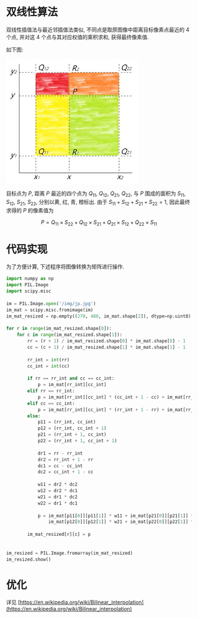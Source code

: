 # 双线性算法

双线性插值法与最近邻插值法类似, 不同点是取原图像中距离目标像素点最近的 4 个点, 并对这 4 个点与其对应权值的乘积求和, 获得最终像素值.

如下图:

![img](/img/pil/resize_bilinear/bilinear_interpolation.jpg)

目标点为 $P$, 距离 $P$ 最近的四个点为 $Q_{11}$, $Q_{12}$, $Q_{21}$, $Q_{22}$, 与 $P$ 围成的面积为 $S_{11}$, $S_{12}$, $S_{21}$, $S_{22}$, 分别以黄, 红, 青, 橙标出. 由于 $S_{11} + S_{12} + S_{21} + S_{22} = 1$, 因此最终求得的 $P$ 的像素值为

$$
P = Q_{11} \times S_{22} + Q_{12} \times S_{21} + Q_{21} \times S_{12} + Q_{22} \times S_{11}
$$

# 代码实现

为了方便计算, 下述程序将图像转换为矩阵进行操作.

```py
import numpy as np
import PIL.Image
import scipy.misc

im = PIL.Image.open('/img/jp.jpg')
im_mat = scipy.misc.fromimage(im)
im_mat_resized = np.empty((270, 480, im_mat.shape[2]), dtype=np.uint8)

for r in range(im_mat_resized.shape[0]):
    for c in range(im_mat_resized.shape[1]):
        rr = (r + 1) / im_mat_resized.shape[0] * im_mat.shape[0] - 1
        cc = (c + 1) / im_mat_resized.shape[1] * im_mat.shape[1] - 1

        rr_int = int(rr)
        cc_int = int(cc)

        if rr == rr_int and cc == cc_int:
            p = im_mat[rr_int][cc_int]
        elif rr == rr_int:
            p = im_mat[rr_int][cc_int] * (cc_int + 1 - cc) + im_mat[rr_int][cc_int + 1] * (cc - cc_int)
        elif cc == cc_int:
            p = im_mat[rr_int][cc_int] * (rr_int + 1 - rr) + im_mat[rr_int + 1][cc_int] * (rr - rr_int)
        else:
            p11 = (rr_int, cc_int)
            p12 = (rr_int, cc_int + 1)
            p21 = (rr_int + 1, cc_int)
            p22 = (rr_int + 1, cc_int + 1)

            dr1 = rr - rr_int
            dr2 = rr_int + 1 - rr
            dc1 = cc - cc_int
            dc2 = cc_int + 1 - cc

            w11 = dr2 * dc2
            w12 = dr2 * dc1
            w21 = dr1 * dc2
            w22 = dr1 * dc1

            p = im_mat[p11[0]][p11[1]] * w11 + im_mat[p21[0]][p21[1]] * w12 + \
                im_mat[p12[0]][p12[1]] * w21 + im_mat[p22[0]][p22[1]] * w22

        im_mat_resized[r][c] = p


im_resized = PIL.Image.fromarray(im_mat_resized)
im_resized.show()
```

# 优化
详见 [https://en.wikipedia.org/wiki/Bilinear_interpolation](https://en.wikipedia.org/wiki/Bilinear_interpolation)
